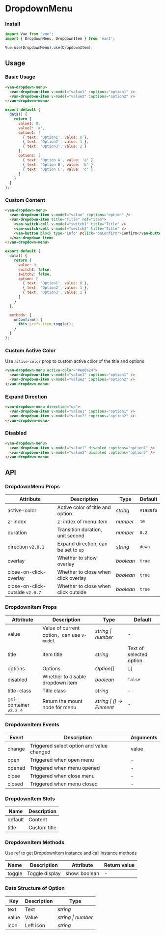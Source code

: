 # DropdownMenu

### Install

``` javascript
import Vue from 'vue';
import { DropdownMenu, DropdownItem } from 'vant';

Vue.use(DropdownMenu).use(DropdownItem);
```

## Usage

### Basic Usage

```html
<van-dropdown-menu>
  <van-dropdown-item v-model="value1" :options="option1" />
  <van-dropdown-item v-model="value2" :options="option2" />
</van-dropdown-menu>
```

```js
export default {
  data() {
    return {
      value1: 0,
      value2: 'a',
      option1: [
        { text: 'Option1', value: 0 },
        { text: 'Option2', value: 1 },
        { text: 'Option3', value: 2 }
      ],
      option2: [
        { text: 'Option A', value: 'a' },
        { text: 'Option B', value: 'b' },
        { text: 'Option C', value: 'c' },
      ]
    }
  }
};
```

### Custom Content

```html
<van-dropdown-menu>
  <van-dropdown-item v-model="value" :options="option" />
  <van-dropdown-item title="Title" ref="item">
    <van-switch-cell v-model="switch1" title="Title" />
    <van-switch-cell v-model="switch2" title="Title" />
    <van-button block type="info" @click="onConfirm">Confirm</van-button>
  </van-dropdown-item>
</van-dropdown-menu>
```

```js
export default {
  data() {
    return {
      value: 0,
      switch1: false,
      switch2: false,
      option: [
        { text: 'Option1', value: 0 },
        { text: 'Option2', value: 1 },
        { text: 'Option3', value: 2 }
      ]
    }
  },

  methods: {
    onConfirm() {
      this.$refs.item.toggle();
    }
  }
};
```

### Custom Active Color

Use `active-color` prop to custom active color of the title and options

```html
<van-dropdown-menu active-color="#ee0a24">
  <van-dropdown-item v-model="value1" :options="option1" />
  <van-dropdown-item v-model="value2" :options="option2" />
</van-dropdown-menu>
```

### Expand Direction

```html
<van-dropdown-menu direction="up">
  <van-dropdown-item v-model="value1" :options="option1" />
  <van-dropdown-item v-model="value2" :options="option2" />
</van-dropdown-menu>
```

### Disabled

```html
<van-dropdown-menu>
  <van-dropdown-item v-model="value1" disabled :options="option1" />
  <van-dropdown-item v-model="value2" disabled :options="option2" />
</van-dropdown-menu>
```

## API

### DropdownMenu Props

| Attribute | Description | Type | Default |
|------|------|------|------|
| active-color | Active color of title and option | *string* | `#1989fa` |
| z-index | z-index of menu item | *number* | `10` |
| duration | Transition duration, unit second | *number* | `0.2` |
| direction `v2.0.1` | Expand direction, can be set to `up` | *string* | `down` |
| overlay | Whether to show overlay | *boolean* | `true` |
| close-on-click-overlay | Whether to close when click overlay | *boolean* | `true` |
| close-on-click-outside `v2.0.7` | Whether to close when click outside | *boolean* | `true` |

### DropdownItem Props

| Attribute | Description | Type | Default |
|------|------|------|------|
| value | Value of current option，can use `v-model` | *string \| number* | - |
| title | Item title | *string* | Text of selected option |
| options | Options | *Option[]* | `[]` |
| disabled | Whether to disable dropdown item | *boolean* | `false` |
| title-class | Title class | *string* | - |
| get-container `v2.2.4` | Return the mount node for menu | *string \| () => Element* | - |

### DropdownItem Events

| Event | Description | Arguments |
|------|------|------|
| change | Triggered select option and value changed | value |
| open | Triggered when open menu | - |
| opened | Triggered when menu opened | - |
| close | Triggered when close menu | - |
| closed | Triggered when menu closed | - |

### DropdownItem Slots

| Name | Description |
|------|------|
| default | Content |
| title | Custom title |

### DropdownItem Methods

Use [ref](https://vuejs.org/v2/api/#ref) to get DropdownItem instance and call instance methods

| Name | Description | Attribute | Return value |
|------|------|------|------|
| toggle | Toggle display | show: boolean | - |

### Data Structure of Option

| Key | Description | Type |
|------|------|------|
| text | Text | *string* |
| value | Value | *string \| number* |
| icon | Left icon | *string* |
